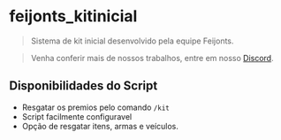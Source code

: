 # feijonts_kitinicial

> Sistema de kit inicial desenvolvido pela equipe Feijonts.

> Venha conferir mais de nossos trabalhos, entre em nosso [Discord](https://discord.gg/RFQK6yW8cF).

## Disponibilidades do Script

- Resgatar os premios pelo comando `/kit`
- Script facilmente configuravel
- Opção de resgatar itens, armas e veículos.
